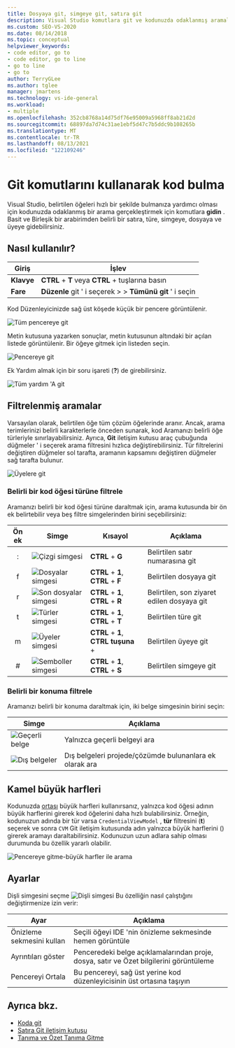 ```yaml
---
title: Dosyaya git, simgeye git, satıra git
description: Visual Studio komutlara git ve kodunuzda odaklanmış aramalar gerçekleştirmek için bunları nasıl kullanabileceğinizi öğrenin.
ms.custom: SEO-VS-2020
ms.date: 08/14/2018
ms.topic: conceptual
helpviewer_keywords:
- code editor, go to
- code editor, go to line
- go to line
- go to
author: TerryGLee
ms.author: tglee
manager: jmartens
ms.technology: vs-ide-general
ms.workload:
- multiple
ms.openlocfilehash: 352cb8768a14d75df76e95009a5968ff8ab21d2d
ms.sourcegitcommit: 68897da7d74c31ae1ebf5d47c7b5ddc9b108265b
ms.translationtype: MT
ms.contentlocale: tr-TR
ms.lasthandoff: 08/13/2021
ms.locfileid: "122109246"
---
```

# <a name="find-code-using-go-to-commands"></a>Git komutlarını kullanarak kod bulma

Visual Studio, belirtilen öğeleri hızlı bir şekilde bulmanıza yardımcı olması için kodunuzda odaklanmış bir arama gerçekleştirmek için komutlara **gidin** . Basit ve Birleşik bir arabirimden belirli bir satıra, türe, simgeye, dosyaya ve üyeye gidebilirsiniz.

## <a name="how-to-use-it"></a>Nasıl kullanılır?

Giriş | İşlev
------------ | ---
**Klavye** | **CTRL** + **T** veya **CTRL** +  tuşlarına basın
**Fare** | **Düzenle** git ' i seçerek  >    >  **Tümünü git** ' i seçin

Kod Düzenleyicinizde sağ üst köşede küçük bir pencere görüntülenir.

![Tüm pencereye git](media/go-to-all.png)

Metin kutusuna yazarken sonuçlar, metin kutusunun altındaki bir açılan listede görüntülenir. Bir öğeye gitmek için listeden seçin.

![Pencereye git](../ide/media/vside_navigatetowindow.png)

Ek Yardım almak için bir soru işareti (**?**) de girebilirsiniz.

![Tüm yardım 'A git](media/go-to-all-help.png)

## <a name="filtered-searches"></a>Filtrelenmiş aramalar

Varsayılan olarak, belirtilen öğe tüm çözüm öğelerinde aranır. Ancak, arama terimlerinizi belirli karakterlerle önceden sunarak, kod Aramanızı belirli öğe türleriyle sınırlayabilirsiniz. Ayrıca, **Git** iletişim kutusu araç çubuğunda düğmeler ' i seçerek arama filtresini hızlıca değiştirebilirsiniz. Tür filtrelerini değiştiren düğmeler sol tarafta, aramanın kapsamını değiştiren düğmeler sağ tarafta bulunur.

![Üyelere git](../ide/media/vside_navigation_toolbar.png)

### <a name="filter-to-a-specific-type-of-code-element"></a>Belirli bir kod öğesi türüne filtrele

Aramanızı belirli bir kod öğesi türüne daraltmak için, arama kutusunda bir ön ek belirtebilir veya beş filtre simgelerinden birini seçebilirsiniz:

Ön ek | Simge | Kısayol | Açıklama
:-: | - | - | -
:| ![Çizgi simgesi](media/gotoall-line-icon.png) | **CTRL** + **G** | Belirtilen satır numarasına git
f| ![Dosyalar simgesi](media/gotoall-files-icon.png) | **CTRL** + **1**, **CTRL** + **F** | Belirtilen dosyaya git
r| ![Son dosyalar simgesi](media/gotoall-recent-files-icon.png) | **CTRL** + **1**, **CTRL** + **R** | Belirtilen, son ziyaret edilen dosyaya git
t| ![Türler simgesi](media/gotoall-types-icon.png) | **CTRL** + **1**, **CTRL** + **T** | Belirtilen türe git
m| ![Üyeler simgesi](media/gotoall-members-icon.png) | **CTRL** + **1**, **CTRL tuşuna** +  | Belirtilen üyeye git
\#| ![Semboller simgesi](media/gotoall-symbols-icon.png) | **CTRL** + **1**, **CTRL** + **S** | Belirtilen simgeye git

### <a name="filter-to-a-specific-location"></a>Belirli bir konuma filtrele

Aramanızı belirli bir konuma daraltmak için, iki belge simgesinin birini seçin:

Simge | Açıklama
---- | ---
![Geçerli belge](media/gotoall_currentdocument.png) | Yalnızca geçerli belgeyi ara
![Dış belgeler](media/gotoall_external.png) | Dış belgeleri projede/çözümde bulunanlara ek olarak ara

## <a name="camel-casing"></a>Kamel büyük harfleri

Kodunuzda [ortası](https://en.wikipedia.org/wiki/Camel_case) büyük harfleri kullanırsanız, yalnızca kod öğesi adının büyük harflerini girerek kod öğelerini daha hızlı bulabilirsiniz. Örneğin, kodunuzun adında bir tür varsa `CredentialViewModel` , **tür** filtresini (**t**) seçerek ve sonra `CVM` Git iletişim kutusunda adın yalnızca büyük harflerini () girerek aramayı daraltabilirsiniz. Kodunuzun uzun adlara sahip olması durumunda bu özellik yararlı olabilir.

![Pencereye gitme-büyük harfler ile arama](../ide/media/vside_capitalsearch.png)

## <a name="settings"></a>Ayarlar

Dişli simgesini seçme ![Dişli simgesi](media/gotoall_gear.png) Bu özelliğin nasıl çalıştığını değiştirmenize izin verir:

Ayar | Açıklama
------- | ---
Önizleme sekmesini kullan | Seçili öğeyi IDE 'nin önizleme sekmesinde hemen görüntüle
Ayrıntıları göster | Penceredeki belge açıklamalarından proje, dosya, satır ve Özet bilgilerini görüntüleme
Pencereyi Ortala | Bu pencereyi, sağ üst yerine kod düzenleyicisinin üst ortasına taşıyın

## <a name="see-also"></a>Ayrıca bkz.

- [Koda git](../ide/navigating-code.md)
- [Satıra Git iletişim kutusu](../ide/reference/go-to-line.md)
- [Tanıma ve Özet Tanıma Gitme](../ide/go-to-and-peek-definition.md)
